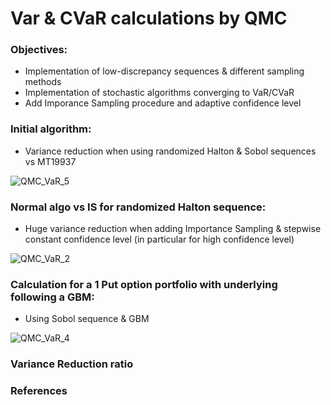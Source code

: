 # Var & CVaR calculations by QMC

### Objectives: 
- Implementation of low-discrepancy sequences & different sampling methods
- Implementation of stochastic algorithms converging to VaR/CVaR
- Add Imporance Sampling procedure and adaptive confidence level

### Initial algorithm:

- Variance reduction when using randomized Halton & Sobol sequences vs MT19937 

![QMC_VaR_5](https://user-images.githubusercontent.com/56386159/150991822-d6465847-2b43-4814-9c77-1a72efd961d7.PNG)


### Normal algo vs IS for randomized Halton sequence:

- Huge variance reduction when adding Importance Sampling & stepwise constant confidence level (in particular for high confidence level)

![QMC_VaR_2](https://user-images.githubusercontent.com/56386159/150958118-9ef0bee0-123c-4cde-81df-2d491d2a8a46.PNG)


### Calculation for a 1 Put option portfolio with underlying following a GBM:

- Using Sobol sequence & GBM

![QMC_VaR_4](https://user-images.githubusercontent.com/56386159/150955987-9eacbcba-af3c-4c61-9538-2f87f913871f.PNG)


### Variance Reduction ratio

### References
